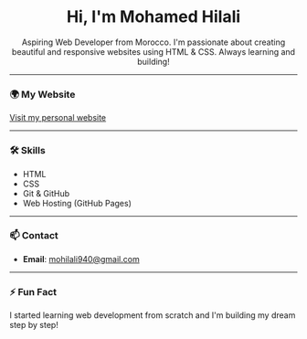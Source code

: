 <h1 align="center">Hi, I'm Mohamed Hilali</h1>

<p align="center">
  Aspiring Web Developer from Morocco. I'm passionate about creating beautiful and responsive websites using HTML & CSS. Always learning and building!
</p>

---

### 🌍 My Website  
[Visit my personal website](https://moh240h.github.io/MOHAMED1/)

---

### 🛠️ Skills
- HTML
- CSS
- Git & GitHub
- Web Hosting (GitHub Pages)

---

### 📫 Contact
- **Email**: mohilali940@gmail.com

---

### ⚡ Fun Fact
I started learning web development from scratch and I'm building my dream step by step!
